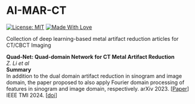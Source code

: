 # AI-MAR-CT


 [![License: MIT](https://img.shields.io/badge/License-MIT-green.svg)](https://opensource.org/licenses/MIT)
[![Made With Love](https://img.shields.io/badge/Made%20With-Love-red.svg)](https://github.com/chetanraj/awesome-github-badges)

 Collection of deep learning-based metal artifact reduction articles for CT/CBCT Imaging

 **Quad-Net: Quad-domain Network for CT Metal Artifact Reduction** \
*Z. Li et al* \
**Summary** \
In addition to the dual domain artifact reduction in sinogram and image domain, the paper proposed to also apply Fourier domain processing of features in sinogram and image domain, respectively.
arXiv 2023. [[Paper](https://arxiv.org/abs/2207.11678)] \
IEEE TMI 2024. [[doi](https://ieeexplore.ieee.org/document/10385220)] 

